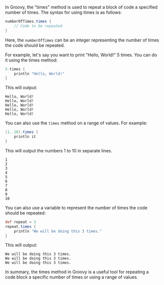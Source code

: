 In Groovy, the "times" method is used to repeat a block of code a specified number of times. The syntax for using times is as follows:

```groovy
numberOfTimes.times {
    // Code to be repeated
}
```

Here, the `numberOfTimes` can be an integer representing the number of times the code should be repeated.

For example, let's say you want to print "Hello, World!" 5 times. You can do it using the times method:

```groovy
5.times {
    println "Hello, World!"
}
```

This will output:

```
Hello, World!
Hello, World!
Hello, World!
Hello, World!
Hello, World!
```

You can also use the `times` method on a range of values. For example:

```groovy
(1..10).times {
    println it
}
```

This will output the numbers 1 to 10 in separate lines.

```
1
2
3
4
5
6
7
8
9
10
```

You can also use a variable to represent the number of times the code should be repeated:

```groovy
def repeat = 3
repeat.times {
    println "We will be doing this 3 times."
}
```

This will output:

```
We will be doing this 3 times.
We will be doing this 3 times.
We will be doing this 3 times.
```

In summary, the times method in Groovy is a useful tool for repeating a code block a specific number of times or using a range of values.